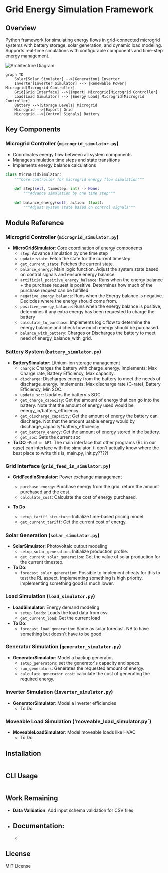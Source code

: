 # Grid Energy Simulation Framework

## Overview
Python framework for simulating energy flows in grid-connected microgrid systems with battery storage, solar generation, and dynamic load modeling. Supports real-time simulations with configurable components and time-step energy management.

![Architecture Diagram](diagram.png)
```mermaid
graph TD
    Solar[Solar Simulator] -->|Generation| Inverter
    Inverter[Inverter Simulator] --> |Renewable Power| Microgrid[Microgrid Controller]
    Grid[Grid Interface] -->|Import| Microgrid[Microgrid Controller]
    Load[Load Simulator] --> |Energy Load| Microgrid[Microgrid Controller]
    Battery -->|Storage Levels| Microgrid
    Microgrid -->|Export| Grid
    Microgrid -->|Control Signals| Battery
```

## Key Components

### Microgrid Controller (`microgrid_simulator.py`)
- Coordinates energy flow between all system components
- Manages simulation time steps and state transitions
- Implements energy balance calculations

```python
class MicroGridSimulator:
    """Core controller for microgrid energy flow simulation"""
    
    def step(self, timestep: int) -> None:
        """Advance simulation by one time step"""
        
    def balance_energy(self, action: float):
        """Adjust system state based on control signals"""

```


## Module Reference

### Microgrid Controller (`microgrid_simulator.py`)
- **MicroGridSimulator**: Core coordination of energy components
  - `step`: Advance simulation by one time step
  - `update_state`: Fetch the state for the current timestep
  - `get_current_state`: Fetches the current state. 
  - `balance_energy`: Main logic function. Adjust the system state based on control signals and ensure energy balance. 
  - `artificial_positive_energy_balance`: Runs when the energy balance + the purchase request is positive. Determines how much of the purchase request can be fulfilled.
  - `negative_energy_balance`: Runs when the Energy balance is negative. Decicdes where the energy should come from.
  - `positive_energy_balance`: Runs when the energy balance is positive, determines if any extra energy has been requested to charge the battery
  - `calculate_to_purchase`: Implements logic flow to determine the energy balance and check how much energy should be purchased.
  - `balance_with_battery`: Charges or Discharges the battery to meet need of energy_balance_with_grid.

### Battery System (`battery_simulator.py`)
- **BatterySimulator**: Lithium-ion storage management
  - `charge`: Charges the battery with charge_energy. Implements: Max Charge rate, Battery Efficiency, Max capacity. 
  - `discharge`: Discharges energy from the battery to meet the needs of discharge_energy. Implements: Max discharge rate (C-rate), Battery Efficiency, Min SOC.
  - `update_soc`: Updates the battery's SOC. 
  - `get_charge_capacity`: Get the amount of energy that can go into the battery. Note that the amount of energy used would be energy_in/battery_efficiency
  - `get_discharge_capacity`: Get the amount of energy the battery can discharge. Not that the amount usable energy would by discharge_capacity*battery_efficiency
  - `get_battery_energy`: Get the amount of energy stored in the battery.
  - `get_soc`: Gets the current soc
- **To DO** 
  -`Public API`: The main interface that other programs (RL in our case) can interface with the simulator. (I don't actually know where the best place to write this is, main.py, init.py????)

### Grid Interface (`grid_feed_in_simulator.py`)
- **GridFeedInSimulator**: Power exchange management
  - `purchase_energy`:  Purchase energy from the grid, return the amount purchased and the cost.
  - `calculate_cost`: Calculate the cost of energy purchased. 

- **To Do**
  - `setup_tariff_structure`: Initialize time-based pricing model
  - `get_current_tariff`: Get the current cost of energy.

### Solar Generation (`solar_simulator.py`)
- **SolarSimulator**: Photovoltaic output modeling
  - `setup_solar_generation`: Initialize production profile.
  - `get_current_solar_generation`: Get the value of solar production for the current timestep.
- **To Do**:
  - `forecast_solar_generation`: Possible to implement cheats for this to test the RL aspect. Implementing something is high priority, implementing something good is much lower. 

### Load Simulation (`load_simulator.py`)
- **LoadSimulator**: Energy demand modeling
  - `setup_loads`: Loads the load data from csv. 
  - `get_current_load`: Get the current load
- **To Do**:
  - `forecast_load_generation`: Same as solar forecast. NB to have something but doesn't have to be good. 

### Generator Simulation (`generator_simulator.py`)
- **GeneratorSimulator**: Model a backup generator.
  - `setup_generators`: set the generator's capacity and specs.
  - `run_generators`: Generates the requested amount of energy.
  - `calculate_generator_cost`: calculate the cost of generating the required energy.

### Inverter Simulation (`inverter_simulator.py`)
- **GeneratorSimulator**: Model a Inverter efficiencies 
  - To Do

### Moveable Load Simulation ('moveable_load_simulator.py`)
- **MoveableLoadSimulator**: Model moveable loads like HVAC
  - To Do. 

## Installation
```bash
```

## CLI Usage
```bash
```

## Work Remaining

- **Data Validation**: Add input schema validation for CSV files

- **Documentation**: 
  - 
  -

## License
MIT License

